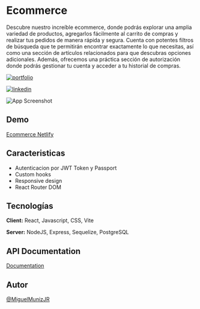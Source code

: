 
# Ecommerce

Descubre nuestro increíble ecommerce, donde podrás explorar una amplia variedad de productos, agregarlos fácilmente al carrito de compras y realizar tus pedidos de manera rápida y segura. Cuenta con potentes filtros de búsqueda que te permitirán encontrar exactamente lo que necesitas, así como una sección de artículos relacionados para que descubras opciones adicionales. Además, ofrecemos una práctica sección de autorización donde podrás gestionar tu cuenta y acceder a tu historial de compras.


[![portfolio](https://img.shields.io/badge/my_portfolio-000?style=for-the-badge&logo=ko-fi&logoColor=white)](https://portafolio-miguelmuniz.vercel.app/)

[![linkedin](https://img.shields.io/badge/linkedin-0A66C2?style=for-the-badge&logo=linkedin&logoColor=white)](https://www.linkedin.com/in/miguel-mu%C3%B1iz-ba%C3%B1uelos-3a8a3a240/)



![App Screenshot](https://i.postimg.cc/mg77T36H/Ecommerce-cover.jpg)


## Demo

[Ecommerce Netlify](https://ecommerce-miguelmunizb.netlify.app/)


## Caracteristicas

- Autenticacion por JWT Token y Passport
- Custom hooks
- Responsive design
- React Router DOM


## Tecnologías

**Client:** React, Javascript, CSS, Vite

**Server:** NodeJS, Express, Sequelize, PostgreSQL


## API Documentation

[Documentation](https://ecommerce-api-express-2dx2.onrender.com/api/docs/)


## Autor


[@MiguelMunizJR](https://www.github.com/MiguelMunizJR)

